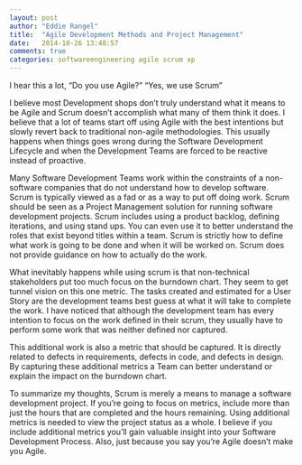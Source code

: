 ```yaml
---
layout: post
author: "Eddie Rangel"
title:  "Agile Development Methods and Project Management"
date:   2014-10-26 13:48:57
comments: true
categories: softwareengineering agile scrum xp
---
```


I hear this a lot, “Do you use Agile?”
“Yes, we use Scrum”

I believe most Development shops don’t truly understand what it means to be Agile and Scrum doesn’t accomplish what many of them think it does. I believe that a lot of teams start off using Agile with the best intentions but slowly revert back to traditional non-agile methodologies. This usually happens when things goes wrong during the Software Development Lifecycle and when the Development Teams are forced to be reactive instead of proactive.

Many Software Development Teams work within the constraints of a non-software companies that do not understand how to develop software. Scrum is typically viewed as a fad or as a way to put off doing work. Scrum should be seen as a Project Management solution for running software development projects. Scrum includes using a product backlog, defining iterations, and using stand ups. You can even use it to better understand the roles that exist beyond titles within a team. Scrum is strictly how to define what work is going to be done and when it will be worked on. Scrum does not provide guidance on how to actually do the work.

What inevitably happens while using scrum is that non-technical stakeholders put too much focus on the burndown chart. They seem to get tunnel vision on this one metric. The tasks created and estimated for a User Story are the development teams best guess at what it will take to complete the work. I have noticed that although the development team has every intention to focus on the work defined in their scrum, they usually have to perform some work that was neither defined nor captured.

This additional work is also a metric that should be captured. It is directly related to defects in requirements, defects in code, and defects in design. By capturing these additional metrics a Team can better understand or explain the impact on the burndown chart.

To summarize my thoughts, Scrum is merely a means to manage a software development project. If you’re going to focus on metrics, include more than just the hours that are completed and the hours remaining. Using additional metrics is needed to view the project status as a whole. I believe if you include additional metrics you’ll gain valuable insight into your Software Development Process. Also, just because you say you’re Agile doesn’t make you Agile.
